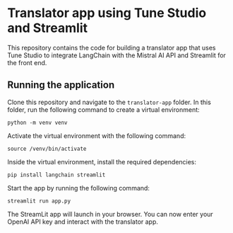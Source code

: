 # Translator app using Tune Studio and Streamlit

This repository contains the code for building a translator app that uses Tune Studio to integrate LangChain with the Mistral AI API and Streamlit for the front end. 

## Running the application

Clone this repository and navigate to the `translator-app` folder. In this folder, run the following command to create a virtual environment: 

```
python -m venv venv
```

Activate the virtual environment with the following command: 

```
source /venv/bin/activate
```

Inside the virtual environment, install the required dependencies: 

```
pip install langchain streamlit
```

Start the app by running the following command: 

```
streamlit run app.py
```

The StreamLit app will launch in your browser. You can now enter your OpenAI API key and interact with the translator app. 
